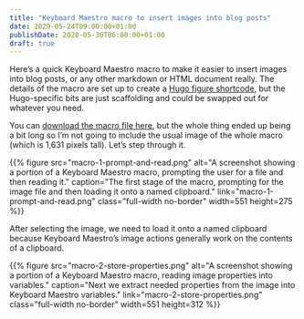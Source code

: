 ```yaml
---
title: "Keyboard Maestro macro to insert images into blog posts"
date: 2020-05-24T09:00:00+01:00
publishDate: 2020-05-30T06:00:00+01:00
draft: true
---
```


Here’s a quick Keyboard Maestro macro to make it easier to insert images into blog posts, or any other markdown or HTML document really. The details of the macro are set up to create a [Hugo figure shortcode][hugo-figure], but the Hugo-specific bits are just scaffolding and could be swapped out for whatever you need.

[hugo-figure]: https://gohugo.io/content-management/shortcodes/#figure

You can [download the macro file here][macro], but the whole thing ended up being a bit long so I’m not going to include the usual image of the whole macro (which is 1,631 pixels tall). Let’s step through it.

[macro]: insert-hugo-figure.kmlibrary

{{% figure src="macro-1-prompt-and-read.png" alt="A screenshot showing a portion of a Keyboard Maestro macro, prompting the user for a file and then reading it." caption="The first stage of the macro, prompting for the image file and then loading it onto a named clipboard." link="macro-1-prompt-and-read.png" class="full-width no-border" width=551 height=275 %}}

After selecting the image, we need to load it onto a named clipboard because Keyboard Maestro’s image actions generally work on the contents of a clipboard.

{{% figure src="macro-2-store-properties.png" alt="A screenshot showing a portion of a Keyboard Maestro macro, reading image properties into variables." caption="Next we extract needed properties from the image into Keyboard Maestro variables." link="macro-2-store-properties.png" class="full-width no-border" width=551 height=312 %}}
